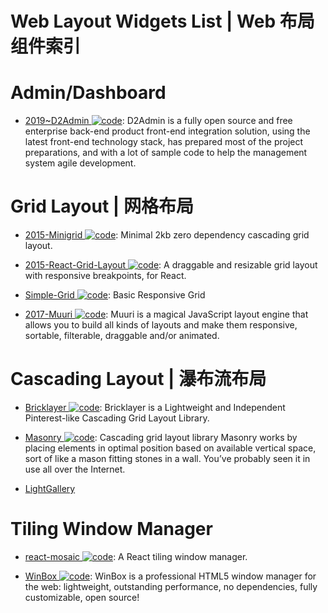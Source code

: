 # Web Layout Widgets List | Web 布局组件索引

# Admin/Dashboard

- [2019~D2Admin ![code](https://ng-tech.icu/assets/code.svg)](https://github.com/d2-projects/d2-admin): D2Admin is a fully open source and free enterprise back-end product front-end integration solution, using the latest front-end technology stack, has prepared most of the project preparations, and with a lot of sample code to help the management system agile development.

# Grid Layout | 网格布局

- [2015-Minigrid ![code](https://ng-tech.icu/assets/code.svg)](https://github.com/henriquea/minigrid): Minimal 2kb zero dependency cascading grid layout.

- [2015-React-Grid-Layout ![code](https://ng-tech.icu/assets/code.svg)](https://github.com/STRML/react-grid-layout): A draggable and resizable grid layout with responsive breakpoints, for React.

- [Simple-Grid ![code](https://ng-tech.icu/assets/code.svg)](https://github.com/ThisIsDallas/Simple-Grid): Basic Responsive Grid

- [2017-Muuri ![code](https://ng-tech.icu/assets/code.svg)](https://github.com/haltu/muuri): Muuri is a magical JavaScript layout engine that allows you to build all kinds of layouts and make them responsive, sortable, filterable, draggable and/or animated.

# Cascading Layout | 瀑布流布局

- [Bricklayer ![code](https://ng-tech.icu/assets/code.svg)](https://github.com/ademilter/bricklayer): Bricklayer is a Lightweight and Independent Pinterest-like Cascading Grid Layout Library.

- [Masonry ![code](https://ng-tech.icu/assets/code.svg)](https://github.com/desandro/masonry): Cascading grid layout library Masonry works by placing elements in optimal position based on available vertical space, sort of like a mason fitting stones in a wall. You’ve probably seen it in use all over the Internet.

- [LightGallery](https://sachinchoolur.github.io/lightgallery.js/)

# Tiling Window Manager

- [react-mosaic ![code](https://ng-tech.icu/assets/code.svg)](https://github.com/nomcopter/react-mosaic): A React tiling window manager.

- [WinBox ![code](https://ng-tech.icu/assets/code.svg)](https://github.com/nextapps-de/winbox): WinBox is a professional HTML5 window manager for the web: lightweight, outstanding performance, no dependencies, fully customizable, open source!
